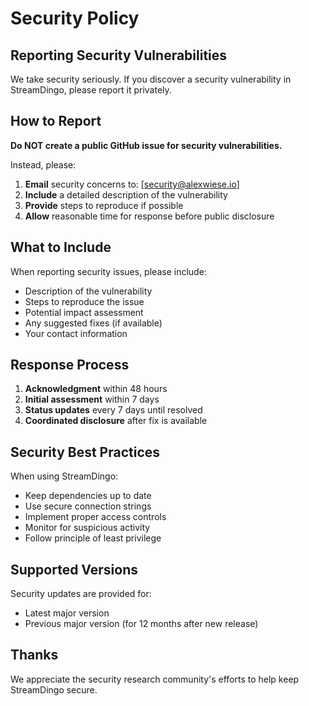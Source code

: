 # Security Policy

## Reporting Security Vulnerabilities

We take security seriously. If you discover a security vulnerability in StreamDingo, please report it privately.

## How to Report

**Do NOT create a public GitHub issue for security vulnerabilities.**

Instead, please:

1. **Email** security concerns to: [security@alexwiese.io]
2. **Include** a detailed description of the vulnerability
3. **Provide** steps to reproduce if possible
4. **Allow** reasonable time for response before public disclosure

## What to Include

When reporting security issues, please include:

- Description of the vulnerability
- Steps to reproduce the issue
- Potential impact assessment
- Any suggested fixes (if available)
- Your contact information

## Response Process

1. **Acknowledgment** within 48 hours
2. **Initial assessment** within 7 days
3. **Status updates** every 7 days until resolved
4. **Coordinated disclosure** after fix is available

## Security Best Practices

When using StreamDingo:

- Keep dependencies up to date
- Use secure connection strings
- Implement proper access controls
- Monitor for suspicious activity
- Follow principle of least privilege

## Supported Versions

Security updates are provided for:

- Latest major version
- Previous major version (for 12 months after new release)

## Thanks

We appreciate the security research community's efforts to help keep StreamDingo secure.
